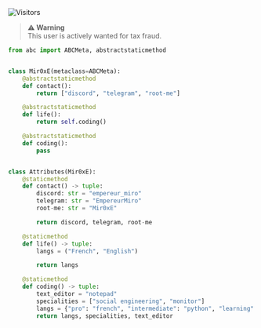 <img src="https://komarev.com/ghpvc/?username=DictateurMiro&label=Profile%20Views&color=008042&style=flat&label=Visitors" alt="Visitors">

> **⚠️ Warning**<br>
> This user is actively wanted for tax fraud.


```python
from abc import ABCMeta, abstractstaticmethod


class Mir0xE(metaclass=ABCMeta):
    @abstractstaticmethod
    def contact():
        return ["discord", "telegram", "root-me"]

    @abstractstaticmethod
    def life():
        return self.coding()

    @abstractstaticmethod
    def coding():
        pass


class Attributes(Mir0xE):
    @staticmethod
    def contact() -> tuple:
        discord: str = "empereur_miro"
        telegram: str = "EmpereurMiro"
        root-me: str = "Mir0xE"

        return discord, telegram, root-me

    @staticmethod
    def life() -> tuple:
        langs = ("French", "English")

        return langs

    @staticmethod
    def coding() -> tuple:
        text_editor = "notepad"
        specialities = ["social engineering", "monitor"]
        langs = {"pro": "french", "intermediate": "python", "learning": "go"}
        return langs, specialities, text_editor
```



</p>
